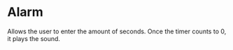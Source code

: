 # Alarm

Allows the user to enter the amount of seconds.
Once the timer counts to 0, it plays the sound.
